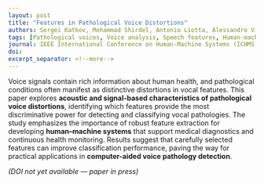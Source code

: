 ```yaml
---
layout: post
title: "Features in Pathological Voice Distortions"
authors: Sergei Katkov, Mohammad Shirdel, Antonio Liotta, Alessandro Vietti, Egle Sciuto, Maura D'Amico, Mariella Raciti, Vincenzo Saita
tags: [Pathological voices, Voice analysis, Speech features, Human-machine systems, Biomedical signal processing, Health monitoring]
journal: IEEE International Conference on Human-Machine Systems (ICHMS 2025), in press
doi: 
excerpt_separator: <!--more-->
---
```


Voice signals contain rich information about human health, and pathological conditions often manifest as distinctive distortions in vocal features. This paper explores **acoustic and signal-based characteristics of pathological voice distortions**, identifying which features provide the most discriminative power for detecting and classifying vocal pathologies. The study emphasizes the importance of robust feature extraction for developing **human–machine systems** that support medical diagnostics and continuous health monitoring. Results suggest that carefully selected features can improve classification performance, paving the way for practical applications in **computer-aided voice pathology detection**.<!--more-->

*(DOI not yet available — paper in press)*  
